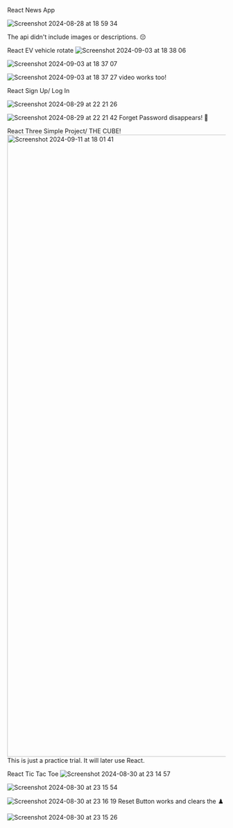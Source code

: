 
React News App

![Screenshot 2024-08-28 at 18 59 34](https://github.com/user-attachments/assets/1e1582ca-2f90-407e-9a11-0ced7fbd0a81)

The api didn't include images or descriptions. 😔 

React EV vehicle rotate
![Screenshot 2024-09-03 at 18 38 06](https://github.com/user-attachments/assets/7c2e19c2-1249-499d-9595-281463756ccc)

![Screenshot 2024-09-03 at 18 37 07](https://github.com/user-attachments/assets/23a729a0-cccf-44d9-a976-49353d4ed8ad)

![Screenshot 2024-09-03 at 18 37 27](https://github.com/user-attachments/assets/a0bef6a0-4b10-4244-8c50-9c88bb0757a0)
video works too!

React Sign Up/ Log In

![Screenshot 2024-08-29 at 22 21 26](https://github.com/user-attachments/assets/e8539114-4a25-41de-8034-2c2cd737831c)

![Screenshot 2024-08-29 at 22 21 42](https://github.com/user-attachments/assets/815a7398-86f1-4cdf-be18-2ccc3b58e734)
Forget Password disappears! 🤩 

React Three Simple Project/ THE CUBE!
<img width="1434" alt="Screenshot 2024-09-11 at 18 01 41" src="https://github.com/user-attachments/assets/126a1291-627e-42b4-b318-83d2d5b6e86d">
This is just a practice trial. It will later use React.

React Tic Tac Toe
![Screenshot 2024-08-30 at 23 14 57](https://github.com/user-attachments/assets/895cae32-b7cb-4355-8ca6-1c1ac4b67f01)

![Screenshot 2024-08-30 at 23 15 54](https://github.com/user-attachments/assets/6b25f4a1-a510-4a84-9ce5-40d2b17485be)

![Screenshot 2024-08-30 at 23 16 19](https://github.com/user-attachments/assets/9ae775d1-e07f-4e3e-85db-144ba205b947)
Reset Button works and clears the ♟️ 

![Screenshot 2024-08-30 at 23 15 26](https://github.com/user-attachments/assets/d2a9a9e7-463c-43da-8b74-90c5a25b2f77)


